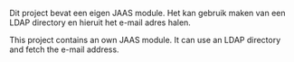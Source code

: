 Dit project bevat een eigen JAAS module. Het kan gebruik
maken van een LDAP directory en hieruit het e-mail adres
halen.

This project contains an own JAAS module. It can use an
LDAP directory and fetch the e-mail address.
